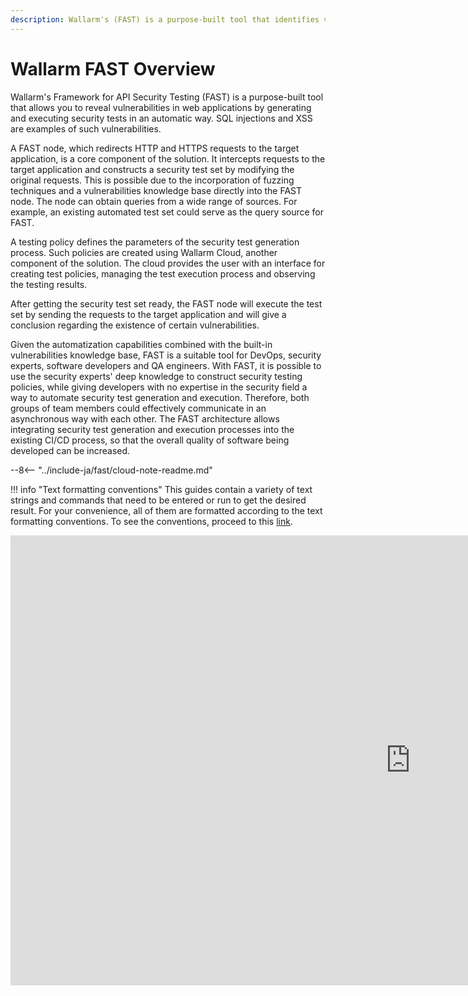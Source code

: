 ```yaml
---
description: Wallarm's (FAST) is a purpose-built tool that identifies vulnerabilities in web applications by generating and executing automated security tests.
---
```


[link-agreements]:      AGREEMENTS.md

#   Wallarm FAST Overview

Wallarm's Framework for API Security Testing (FAST) is a purpose-built tool that allows you to reveal vulnerabilities in web applications by generating and executing security tests in an automatic way. SQL injections and XSS are examples of such vulnerabilities.

A FAST node, which redirects HTTP and HTTPS requests to the target application, is a core component of the solution. It intercepts requests to the target application and constructs a security test set by modifying the original requests. This is possible due to the incorporation of fuzzing techniques and a vulnerabilities knowledge base directly into the FAST node. The node can obtain queries from a wide range of sources. For example, an existing automated test set could serve as the query source for FAST.

A testing policy defines the parameters of the security test generation process. Such policies are created using Wallarm Cloud, another component of the solution. The cloud provides the user with an interface for creating test policies, managing the test execution process and observing the testing results.

After getting the security test set ready, the FAST node will execute the test set by sending the requests to the target application and will give a conclusion regarding the existence of certain vulnerabilities. 

Given the automatization capabilities combined with the built-in vulnerabilities knowledge base, FAST is a suitable tool for DevOps, security experts, software developers and QA engineers. With FAST, it is possible to use the security experts' deep knowledge to construct security testing policies, while giving developers with no expertise in the security field a way to automate security test generation and execution. Therefore, both groups of team members could effectively communicate in an asynchronous way with each other. The FAST architecture allows integrating security test generation and execution processes into the existing CI/CD process, so that the overall quality of software being developed can be increased.

--8<-- "../include-ja/fast/cloud-note-readme.md"

!!! info "Text formatting conventions"
    This guides contain a variety of text strings and commands that need to be entered or run to get the desired result. For your convenience, all of them are formatted according to the text formatting conventions. To see the conventions, proceed to this [link][link-agreements].

<div class="video-wrapper">
  <iframe width="1280" height="720" src="https://www.youtube.com/embed/Me4o4v7dPyM" frameborder="0" allow="accelerometer; autoplay; encrypted-media; gyroscope; picture-in-picture" allowfullscreen></iframe>
</div>